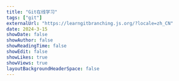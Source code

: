 ```yaml
---
title: "Git在线学习"
tags: ["git"]
externalUrl: "https://learngitbranching.js.org/?locale=zh_CN"
date: 2024-3-15
showDate: false
showAuthor: false
showReadingTime: false
showEdit: false
showLikes: true
showViews: true
layoutBackgroundHeaderSpace: false
---
```

